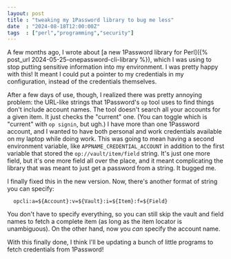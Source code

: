 ```yaml
---
layout: post
title : "tweaking my 1Password library to bug me less"
date  : "2024-08-18T12:00:00Z"
tags  : ["perl","programming","security"]
---
```


A few months ago, I wrote about [a new 1Password library for Perl]({% post_url
2024-05-25-onepassword-cli-library %}), which I was using to stop putting
sensitive information into my environment.  I was pretty happy with this!  It
meant I could put a pointer to my credentials in my configuration, instead of
the credentials themselves.

After a few days of use, though, I realized there was pretty annoying problem:
the URL-like strings that 1Password's `op` tool uses to find things don't
include account names.  The tool doesn't search all your accounts for a given
item.  It just checks the "current" one.  (You can toggle which is "current"
with `op signin`, but ugh.)  I have more than one 1Password account, and I
wanted to have both personal and work credentials available on my laptop while
doing work.  This was going to mean having a second environment variable, like
`APPNAME_CREDENTIAL_ACCOUNT` in addition to the first variable that stored the
`op://vault/item/field` string.  It's just one more field, but it's one more
field all over the place, and it meant complicating the library that was meant
to just get a password from a string.  It bugged me.

I finally fixed this in the new version.  Now, there's another format of string
you can specify:

      opcli:a=${Account}:v=${Vault}:i=${Item}:f=${Field}

You don't have to specify everything, so you can still skip the vault and field
names to fetch a complete item (as long as the item locator is unambiguous).
On the other hand, now you *can* specify the account name.

With this finally done, I think I'll be updating a bunch of little programs to
fetch credentials from 1Password!

